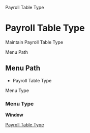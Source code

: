 
Payroll Table Type
# Payroll Table Type


Maintain Payroll Table Type

Menu Path
## Menu Path



- Payroll Table Type

Menu Type
### Menu Type

**Window**


[Payroll Table Type](../../functional-guide/window/window-payroll-table-type.md)